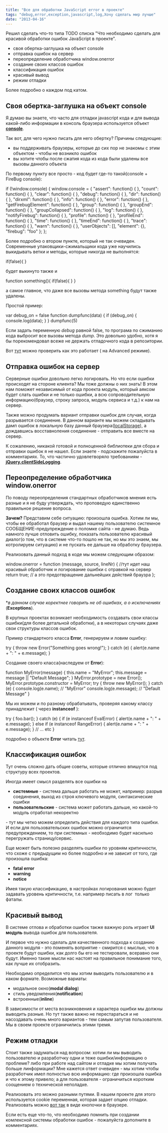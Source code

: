 ```yaml
---
title: "Все для обработки JavaScript error в проекте"
tags: "debug,error,exception,javascript,log,Хочу сделать мир лучше"
date: "2013-04-16"
---
```


Решил сделать что-то типа TODO списка "Что необходимо сделать для красивой обработки ошибок JavaScript в проекте".

- своя обертка-заглушка на объект console
- отправка ошибок на сервер
- переопределение обработчика window.onerror
- создание своих классов ошибок
- классификация ошибок
- красивый вывод
- режим отладки

Более подробно о каждом под катом.

## Своя обертка-заглушка на объект console

Я думаю вы знаете, что часто для отладки javascript кода и для вывода какой-либо информации в консоль браузера используется объект **[console](https://developer.mozilla.org/en-US/docs/DOM/console)**.

Так вот, для чего нужно писать для него обертку? Причины следующие:

- вы поддерживать браузеры, которые до сих пор не знакомы с этим объектом - чтобы не возникло ошибок
- вы хотите чтобы после сжатия кода из кода были удалены все вызовы данного объекта

По первому пункту все просто - код будет где-то такой(console + FireBug console):

if (!window.console)
{
    window.console = {
        "assert": function() { },
        "count": function() { },
        "clear": function() { },
        "debug": function() { },
        "dir": function() { },
        "dirxml": function() { },
        "info": function() { },
        "error": function() { },
        "getFirebugElement": function() { },
        "group": function() { },
        "groupEnd": function() { },
        "groupCollapsed": function() { },
        "log": function() { },
        "notifyFirebug": function() { },
        "profile": function() { },
        "profileEnd": function() { },
        "time": function() { },
        "timeEnd": function() { },
        "trace": function() { },
        "warn": function() { },
        "userObjects": \[\],
        "element": {},
        "firebug": "foo"
    };
};

Более подробно о втором пункте, который не так очевиден. Современные упаковщики-сжимальщики кода уже научились выкидывать ветки и методы, которые никогда не выполнятся:

if(false){
}

будет выкинуто также и

function something(){
    if(false){
    }
}

а самое главное, что даже все вызовы метода something будут также удалены.

Простой пример:

var debug\_on = false
function dumpfunc(data)
{
    if (debug\_on)
    {
        console.log(data);
    }
}
dumpfunc(5)

Если задать переменную _debug_ равной false, то програма по сжиманию кода выбросит все вызовы метода _dump_. Это довольно удобно, хотя я бы порекомендовал всеже не держать отладочного кода в репозитории.

Вот [тут](http://closure-compiler.appspot.com/home "Closure Compiler") можно проверить как это работает ( на Advanced режиме).

## Отправка ошибок на сервер

Серверные ошибки довольно легко логировать. Но что если ошибки происходят на стороне клиента? Мы тоже должны о них знать! В этом нам поможет независимый от кода проекта модуль, который аяксом будет слать ошибки и не только ошибки, а всю сопроводительную информацию(браузер, строку запроса, модуль сервиса и т.д.) к нам на сервер.

Также можно продумать вариант отправки ошибок для случая, когда разрывается соединение. В данном варианте мы можем складывать дамп ошибок в локальную базу данный браузера([localStorage](https://developer.mozilla.org/en-US/docs/DOM/Storage#localStorage)), а дождавшись восставноления соединение - отправить все вместе на сервер.

К сожалению, никакой готовой и полноценной библиотеки для сбора и отправки ошибок я не нашел. Если знаете - подскажите пожалуйста в комментариях. То, что частично удовлетворяло требованиям - **[jQuery.clientSideLogging](https://github.com/remybach/jQuery.clientSideLogging/blob/master/jQuery.clientSideLogging.js "jQuery.clientSideLogging.js")**.

## Переопределение обработчика window.onerror

По поводу переопределения стандартных обработчиков мнения есть разные и я не буду утверждать, что проповедую единственно правильное решение вопроса.

**Зачем?** Представим себе ситуацию: произошла ошибка. Хотим ли мы, чтобы ее обработал браузер и выдал нашему пользователю системное СООБЩЕНИЕ-предупреждение о поломке сайта - не думаю. Ведь намного лучше отловить ошибку, показать пользователю красивый диалог(о том, что в системе что-то пошло не так, но мы это знаем, мы котролируем ситуацию) и не пускать ее дальше на обработку браузера.

Реализовать данный подход в коде мы можем следующим образом:

window.onerror = function (message, source, lineNr) {
//тут идет наш красивый обработчик и логирование ошибки с отравкой на сервер
return true; // а это предотвращение дальнейших действий браузра
};

## Создание своих классов ошибок

\*_в данном случае коректнее говорить не об ошибках, а о исключениях_ (**Exceptions**).

В крупных проектах возникает необходимость создавать свои классы ошибки(для более детальной обработки), а в некоторых случаях даже свои структуры классов ошибок.

Пример стандартного класса **Error**, генерируем и ловим ошибку:

try {
    throw new Error("Something goes wrong!");
} catch (e) {
    alert(e.name + ": " + e.message);
}

Создание своего класса(наследуем от **Error**):

function MyError(message) {
    this.name = "MyError";
    this.message = message || "Default Message";
}
MyError.prototype = new Error();
MyError.prototype.constructor = MyError;
try {
    throw new MyError();
} catch (e) {
    console.log(e.name); // "MyError"
    console.log(e.message); // "Default Message"
}

Мы их можем и по разному обрабатывать, проверяя какому классу принадлежит ( через **instanceof** ):

try {
    foo.bar();
} catch (e) {
    if (e instanceof EvalError) {
        alert(e.name + ": " + e.message);
    } else if (e instanceof RangeError) {
        alert(e.name + ": " + e.message);
    }
    // ... etc
}

подробно о объекте **Error** читать [тут](https://developer.mozilla.org/en-US/docs/JavaScript/Reference/Global_Objects/Error "developer.mozilla.org").

## Классификация ошибок

Тут очень сложно дать общие советы, которые отлично впишутся под структуру всех проектов.

Иногда имеет смысл разделять все ошибки на

- **системные** - система дальше работать не может, например: разрыв соединения, выход из строя ключевого модуля, синтаксические ошибки
- **пользовательские** - система может работать дальше, но какой-то модуль отработал некоректно

\- тут мы четко можем определить действия для каждого типа ошибки. И если для пользовательских ошибок можно ограничится предупреждением, то при системных - необходимо будет насильно перегружать страницу/сервис.

Еще может быть полезно разделять ошибки по уровням критичности, что схоже с предыдущим но более подробно и не зависит от того, где произошла ошибка:

- **fatal error**
- **warning**
- **notice**

Имея такую классификацию, в настройках логирования можно будет задавать уровень критичности, т.е. например писать в лог  только фаталы.

## Красивый вывод

В системе отлова и обработки ошибок также важную роль играет **UI модуль** вывода ошибок для пользователя.

И первое что нужно сделать для качественного подхода к созданию данного модуля - это поменять воприятие - смирится с мыслью, что в проекте будут ошибки, как долго бы его не тестировали, всеравно они будут. Именно такие мысли нас настоят на правильное понимание того, как лучше их отобразить.

Необходимо определится что мы хотим выводить пользователю и в каком формате. Возможные вариаты:

- модальное окно(**modal dialog**)
- стиль уведомления(**notification**)
- встроенные(**inline**)

В зависимости от места возникновения и характера ошибки мы должны выводить разные. Но тут также важно не перестараться и не насоздавать очень много вариантов - тем самым запутав пользователя. Мы в своем проекте ограничились этими тремя.

## Режим отладки

Стоит также задуматься над вопросом: хотим ли мы выводить пользователю и разработчку одни и теже ошибки/информацию о проблеме? либо при работе над сайтом и отладке мы хотим получать больше линформации? Мне кажется ответ очевиден - мы хотим чтобы разработчик имел полностью всю информацию: где произошла ошибка и что к этому привело; а для пользователя - ограничиться коротким соощением о технической неполадке.

Реализовать это можно разными путями. В нашем проекте для этого используется cookie переменная, которая задает опцию отладки. Реализовать можно [вот так](http://stepansuvorov.com/blog/2012/03/debug-on/ "Debug ON. Кнопка в FireFox для разработчика.") в виде кнопочки в браузере.

Если есть еще что-то, что необходимо помнить при создании комлексной системы обработки ошибок - пожалуйста дополните в комментариях.
